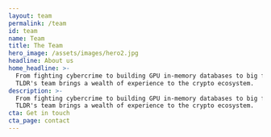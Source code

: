 ```yaml
---
layout: team
permalink: /team
id: team
name: Team
title: The Team
hero_image: /assets/images/hero2.jpg
headline: About us
home_headline: >-
  From fighting cybercrime to building GPU in-memory databases to big finance,
  TLDR's team brings a wealth of experience to the crypto ecosystem.
description: >-
  From fighting cybercrime to building GPU in-memory databases to big finance,
  TLDR's team brings a wealth of experience to the crypto ecosystem.
cta: Get in touch
cta_page: contact
---
```


